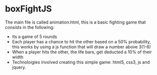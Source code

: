 # boxFightJS

The main file is called animation.html, this is a basic fighting game that consists in the following: 


- Its a game of 5 rounds
- Each player has a chance to hit the other based on a 50% probability, this works by using a js function that will draw a number above 3(1-6)
- When a player hits the other, the life bars, get deducted a 10% of their width
- Technoloigies involved creating this simple game: html5, css3, js and jquery.
